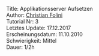 Title: Applikationsserver Aufsetzen  
Author: <a href="mailto:christian.folini@netnea.com">Christian Folini</a>  
Tutorial Nr: 3  
Letztes Update: 17.12.2017  
Erscheinungsdatum: 11.10.2010  
Schwierigkeit: Mittel  
Dauer: 1/2h
